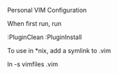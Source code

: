 Personal VIM Configuration

When first run, run

:PluginClean
:PluginInstall

To use in *nix, add a symlink to .vim

ln -s vimfiles .vim
